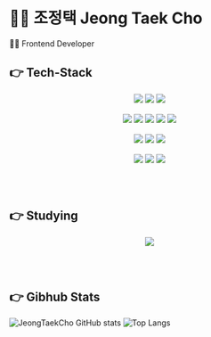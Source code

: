 # 👦🏻 조정택 Jeong Taek Cho 

👩‍💻 Frontend Developer<br />

## 👉 Tech-Stack
<div align="center"><img src="https://img.shields.io/badge/HTML5-E34F26?style=flat-square&logo=HTML5&logoColor=white"/>
<img src="https://img.shields.io/badge/CSS3-1572B6?style=flat-square&logo=CSS3&logoColor=white"/>
<img src="https://img.shields.io/badge/JavaScript-F7DF1E?style=flat-square&logo=JavaScript&logoColor=white"/>
<br /><br />
<img src="https://img.shields.io/badge/React-61DAFB?style=flat-square&logo=react&logoColor=white"/>
<img src="https://img.shields.io/badge/Next.js-000000?style=flat-square&logo=Next.js&logoColor=white"/>
<img src="https://img.shields.io/badge/GraphQL-E10098?style=flat-square&logo=GraphQL&logoColor=white"/>
<img src="https://img.shields.io/badge/React Query-FF4154?style=flat-square&logo=reactquery&logoColor=white">
<img src="https://img.shields.io/badge/Socket.io-010101?style=flat-square&logo=socketdotio&logoColor=white">
<br /><br />
<img src="https://img.shields.io/badge/Styled-Components-DB7093?style=flat-square&logo=styled-components&logoColor=white"/>
<img src="https://img.shields.io/badge/Sass-CC6699?style=flat-square&logo=Sass&logoColor=white"/>
<img src="https://img.shields.io/badge/Tailwind CSS-06B6D4?style=flat-square&logo=tailwindcss&logoColor=white"/>
<br /><br />
<img src="https://img.shields.io/badge/Node.js-339933?style=flat-square&logo=Node.js&logoColor=white"/>
<img src="https://img.shields.io/badge/Express-000000?style=flat-square&logo=Express&logoColor=white"/>
<img src="https://img.shields.io/badge/MongoDB-47A248?style=flat-square&logo=MongoDB&logoColor=white"/>
</div>

<br /> <br/>

## 👉 Studying
<div align="center">
  <img src="https://img.shields.io/badge/Flutter-02569B?style=flat-square&logo=Flutter&logoColor=white"/>
</div>

<br /> <br/>

## 👉 Gibhub Stats

  ![JeongTaekCho GitHub stats](https://github-readme-stats.vercel.app/api?username=JeongTaekCho&show_icons=true&theme=radical)
  ![Top Langs](https://github-readme-stats.vercel.app/api/top-langs/?username=JeongTaekCho&layout=compact&theme=radical)
